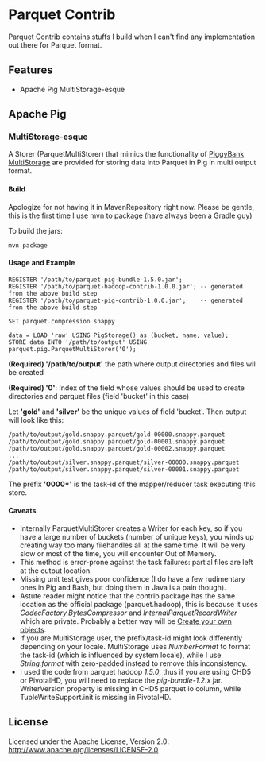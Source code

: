 # Parquet Contrib

Parquet Contrib contains stuffs I build when I can't find any implementation out there for Parquet format.

## Features

* Apache Pig MultiStorage-esque

## Apache Pig

### MultiStorage-esque
A Storer (ParquetMultiStorer) that mimics the functionality of [PiggyBank MultiStorage](http://pig.apache.org/docs/r0.12.1/api/org/apache/pig/piggybank/storage/MultiStorage.html) are provided for storing data into Parquet in Pig in multi output format.

#### Build

Apologize for not having it in MavenRepository right now. Please be gentle, this is the first time I use mvn to package (have always been a Gradle guy)

To build the jars:
```
mvn package
```

#### Usage and Example

```
REGISTER '/path/to/parquet-pig-bundle-1.5.0.jar';
REGISTER '/path/to/parquet-hadoop-contrib-1.0.0.jar'; -- generated from the above build step
REGISTER '/path/to/parquet-pig-contrib-1.0.0.jar';    -- generated from the above build step

SET parquet.compression snappy

data = LOAD 'raw' USING PigStorage() as (bucket, name, value);
STORE data INTO '/path/to/output' USING parquet.pig.ParquetMultiStorer('0');
```

**(Required) '/path/to/output'** the path where output directories and files will be created

**(Required) '0'**: Index of the field whose values should be used to create directories and parquet files (field 'bucket' in this case)

Let **'gold'** and **'silver'** be the unique values of field 'bucket'. Then output will look like this:

```
/path/to/output/gold.snappy.parquet/gold-00000.snappy.parquet
/path/to/output/gold.snappy.parquet/gold-00001.snappy.parquet
/path/to/output/gold.snappy.parquet/gold-00002.snappy.parquet
...
/path/to/output/silver.snappy.parquet/silver-00000.snappy.parquet
/path/to/output/silver.snappy.parquet/silver-00001.snappy.parquet
```

The prefix **'0000\*'** is the task-id of the mapper/reducer task executing this store.

#### Caveats
* Internally ParquetMultiStorer creates a Writer for each key, so if you have a large number of buckets (number of unique keys), you winds up creating way too many filehandles all at the same time. It will be very slow or most of the time, you will encounter Out of Memory.
* This method is error-prone against the task failures: partial files are left at the output location.
* Missing unit test gives poor confidence (I do have a few rudimentary ones in Pig and Bash, but doing them in Java is a pain though).
* Astute reader might notice that the contrib package has the same location as the official package (parquet.hadoop), this is because it uses *CodecFactory.BytesCompressor* and *InternalParquetRecordWriter* which are private. Probably a better way will be [Create your own objects](https://github.com/apache/incubator-parquet-mr#create-your-own-objects).
* If you are MultiStorage user, the prefix/task-id might look differently depending on your locale. MultiStorage uses *NumberFormat* to format the task-id (which is influenced by system locale), while I use *String.format* with zero-padded instead to remove this inconsistency.
* I used the code from parquet hadoop *1.5.0*, thus if you are using CHD5 or PivotalHD, you will need to replace the *pig-bundle-1.2.x* jar. WriterVersion property is missing in CHD5 parquet io column, while TupleWriteSupport.init is missing in PivotalHD.

## License

Licensed under the Apache License, Version 2.0: http://www.apache.org/licenses/LICENSE-2.0
